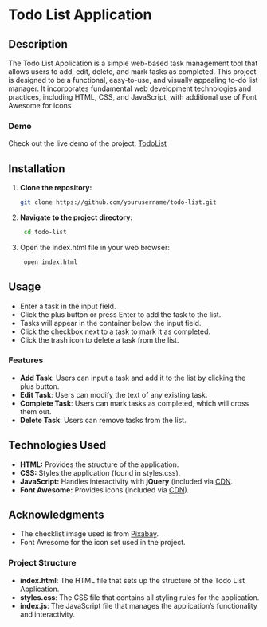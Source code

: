 # Todo List Application

## Description
The Todo List Application is a simple web-based task management tool that allows users to add, edit, delete, and mark tasks as completed. This project is designed to be a functional, easy-to-use, and visually appealing to-do list manager. It incorporates fundamental web development technologies and practices, including HTML, CSS, and JavaScript, with additional use of Font Awesome for icons

### Demo
Check out the live demo of the project: [TodoList](https://amreenfathima351.github.io/CODTECH-Task1/)

## Installation

1. **Clone the repository:**

   ```bash
   git clone https://github.com/yourusername/todo-list.git

2. **Navigate to the project directory:**
   ```bash 
    cd todo-list

3. Open the index.html file in your web browser:
   ```bash
    open index.html

## Usage
- Enter a task in the input field.
- Click the plus button or press Enter to add the task to the list.
- Tasks will appear in the container below the input field.
- Click the checkbox next to a task to mark it as completed.
- Click the trash icon to delete a task from the list.

### Features
- **Add Task**: Users can input a task and add it to the list by clicking the plus button.
- **Edit Task**: Users can modify the text of any existing task.
- **Complete Task**: Users can mark tasks as completed, which will cross them out.
- **Delete Task**: Users can remove tasks from the list.

## Technologies Used
- **HTML:** Provides the structure of the application.
- **CSS:** Styles the application (found in styles.css).
- **JavaScript:** Handles interactivity with **jQuery** (included via [CDN](https://ajax.googleapis.com/ajax/libs/jquery/3.7.1/jquery.min.js).
- **Font Awesome:** Provides icons (included via [CDN](https://cdnjs.cloudflare.com/ajax/libs/font-awesome/6.5.2/css/all.min.css)).

## Acknowledgments
- The checklist image used is from [Pixabay](https://cdn.pixabay.com/photo/2016/03/31/19/50/checklist-1295319_1280.png).
- Font Awesome for the icon set used in the project.

### Project Structure
- **index.html**: The HTML file that sets up the structure of the Todo List Application.
- **styles.css**: The CSS file that contains all styling rules for the application.
- **index.js**: The JavaScript file that manages the application’s functionality and interactivity.
 
